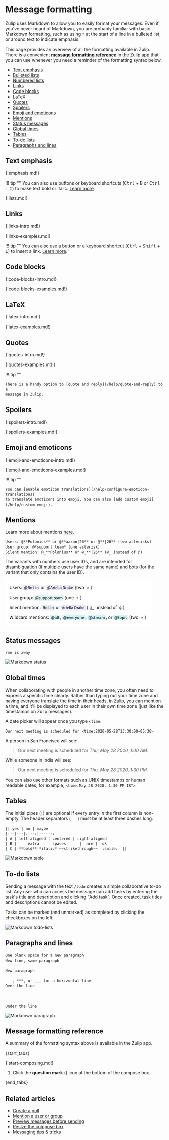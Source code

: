 # Message formatting

[//]: # (All screenshots here require line-height: 22px and font-size: 16px in .message-content.)
[//]: # (Requires some additional fiddling for the LaTeX picture, inline code span, and maybe a few others.)

Zulip uses Markdown to allow you to easily format your messages. Even if you've
never heard of Markdown, you are probably familiar with basic Markdown
formatting, such as using `*` at the start of a line in a bulleted list, or
around text to indicate emphasis.

This page provides an overview of all the formatting available in Zulip. There
is a convenient [**message formatting
reference**](#message-formatting-reference) in the Zulip app that you can use
whenever you need a reminder of the formatting syntax below.

* [Text emphasis](#text-emphasis)
* [Bulleted lists](#bulleted-lists)
* [Numbered lists](#numbered-lists)
* [Links](#links)
* [Code blocks](#code-blocks)
* [LaTeX](#latex)
* [Quotes](#quotes)
* [Spoilers](#spoilers)
* [Emoji and emoticons](#emoji-and-emoticons)
* [Mentions](#mentions)
* [Status messages](#status-messages)
* [Global times](#global-times)
* [Tables](#tables)
* [To-do lists](#to-do-lists)
* [Paragraphs and lines](#paragraphs-and-lines)

## Text emphasis

{!emphasis.md!}

!!! tip ""
    You can also use buttons or keyboard shortcuts (<kbd>Ctrl</kbd> +
    <kbd>B</kbd> or <kbd>Ctrl</kbd> + <kbd>I</kbd>) to make text bold or italic.
    [Learn more](/help/text-emphasis).

{!lists.md!}

## Links

{!links-intro.md!}

{!links-examples.md!}

!!! tip ""
    You can also use a button or a keyboard shortcut (<kbd>Ctrl</kbd> +
    <kbd>Shift</kbd> + <kbd>L</kbd>) to insert a link.
    [Learn more](/help/insert-a-link).

## Code blocks

{!code-blocks-intro.md!}

{!code-blocks-examples.md!}

## LaTeX

{!latex-intro.md!}

{!latex-examples.md!}

## Quotes

{!quotes-intro.md!}

{!quotes-examples.md!}

!!! tip ""

    There is a handy option to [quote and reply](/help/quote-and-reply) to a
    message in Zulip.

## Spoilers

{!spoilers-intro.md!}

{!spoilers-examples.md!}

## Emoji and emoticons

{!emoji-and-emoticons-intro.md!}

{!emoji-and-emoticons-examples.md!}

!!! tip ""

    You can [enable emoticon translations](/help/configure-emoticon-translations)
    to translate emoticons into emoji. You can also [add custom emoji](/help/custom-emoji).

## Mentions

Learn more about mentions [here](/help/mention-a-user-or-group).

```
Users: @**Polonius** or @**aaron|26** or @**|26** (two asterisks)
User group: @*support team* (one asterisk)
Silent mention: @_**Polonius** or @_**|26** (@_ instead of @)
```

The variants with numbers use user IDs, and are intended for
disambiguation (if multiple users have the same name) and bots (for
the variant that only contains the user ID).

![Markdown mentions](/static/images/help/markdown-mentions.png)

## Status messages

```
/me is away
```

![Markdown status](/static/images/help/markdown-status.png)

## Global times

When collaborating with people in another time zone, you often need to
express a specific time clearly. Rather than typing out your time zone
and having everyone translate the time in their heads, in Zulip, you
can mention a time, and it'll be displayed to each user in their own
time zone (just like the timestamps on Zulip messages).

A date picker will appear once you type `<time`.

```
Our next meeting is scheduled for <time:2020-05-28T13:30:00+05:30>
```

A person in San Francisco will see:

> Our next meeting is scheduled for *Thu, May 28 2020, 1:00 AM*.

While someone in India will see:

> Our next meeting is scheduled for *Thu, May 28 2020, 1:30 PM*.

You can also use other formats such as UNIX timestamps or human readable
dates, for example, `<time:May 28 2020, 1:30 PM IST>`.

## Tables

The initial pipes (`|`) are optional if every entry in the first column is non-empty.
The header separators (`---`) must be at least three dashes long.

```
|| yes | no | maybe
|---|---|:---:|------:
| A | left-aligned | centered | right-aligned
| B |     extra      spaces      |  are |  ok
| C | **bold** *italic* ~~strikethrough~~  :smile:  ||
```

![Markdown table](/static/images/help/markdown-table.png)

## To-do lists

Sending a message with the text `/todo` creates a simple collaborative
to-do list. Any user who can access the message can add tasks by
entering the task's title and description and clicking "Add task". Once
created, task titles and descriptions cannot be edited.

Tasks can be marked (and unmarked) as completed by clicking the
checkboxes on the left.

![Markdown todo-lists](/static/images/help/markdown-todo.png)


## Paragraphs and lines

```
One blank space for a new paragraph
New line, same paragraph

New paragraph

---, ***, or ___ for a horizontal line
Over the line

---

Under the line
```

![Markdown paragraph](/static/images/help/markdown-paragraph.png)

## Message formatting reference

A summary of the formatting syntax above is available in the Zulip app.

{start_tabs}

{!start-composing.md!}

1. Click the **question mark** (<i class="fa fa-question"></i>) icon at the
   bottom of the compose box.

{end_tabs}

## Related articles

* [Create a poll](/help/create-a-poll)
* [Mention a user or group](/help/mention-a-user-or-group)
* [Preview messages before sending](/help/preview-your-message-before-sending)
* [Resize the compose box](/help/resize-the-compose-box)
* [Messaging tips & tricks](/help/messaging-tips)
